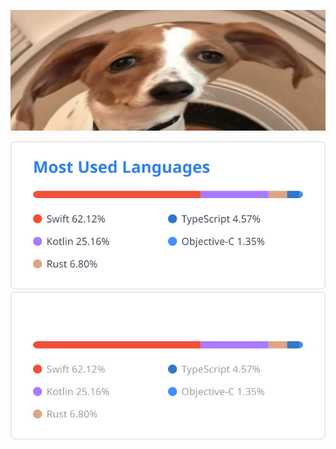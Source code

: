 ![](/images/me.jpg)

![](/images/top-langs-light.svg#gh-light-mode-only)
![](/images/top-langs-dark.svg#gh-dark-mode-only)
<!--
**rpwachowski/rpwachowski** is a ✨ _special_ ✨ repository because its `README.md` (this file) appears on your GitHub profile.

Here are some ideas to get you started:

- 🔭 I’m currently working on ...
- 🌱 I’m currently learning ...
- 👯 I’m looking to collaborate on ...
- 🤔 I’m looking for help with ...
- 💬 Ask me about ...
- 📫 How to reach me: ...
- 😄 Pronouns: ...
- ⚡ Fun fact: ...
-->
